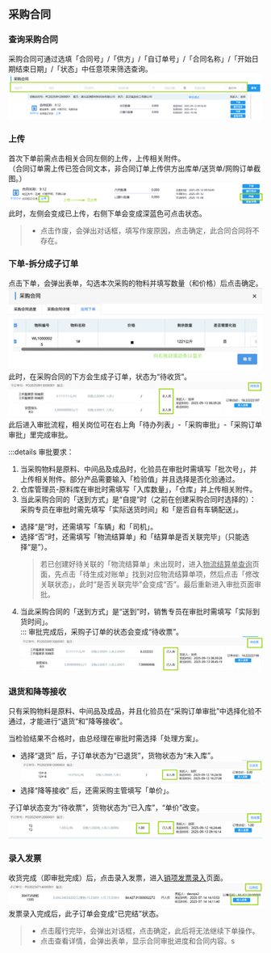 ## 采购合同
### 查询采购合同
采购合同可通过选填「合同号」/「供方」/「自订单号」/「合同名称」/「开始日期结束日期」/「状态」中任意项来筛选查询。
![图片](/images/purchase/create6.png)   
### 上传
首次下单前需点击相关合同左侧的<kbd>上传</kbd>，上传相关附件。  
（合同订单需上传已签合同文本，非合同订单上传供方出库单/送货单/网购订单截图。）  
![图片](/images/purchase/shangchuan.png)  
此时，左侧会变成<kbd>已上传</kbd>，右侧<kbd>下单</kbd>会变成深蓝色可点击状态。 
>+ 点击<kbd>作废</kbd>，会弹出对话框，填写作废原因，点击<kbd>确定</kbd>，此合同合同将不存在。 

### 下单-拆分成子订单
点击<kbd>下单</kbd>，会弹出表单，勾选本次采购的物料并填写数量（和价格）后点击<kbd>确定</kbd>。  
![图片](/images/purchase/cght2.jpg)  
此时，在采购合同的下方会生成子订单，状态为“待收货”。
![图片](/images/purchase/create8.png) 
此后进入审批流程，相关岗位可在右上角「待办列表」-「采购审批」-「采购订单审批」里完成审批。  
<ShowImg src="/images/process/cg-cgddsp.png" text="“采购订单审批”的审批流程图"/>  

:::details 审批要求：
1. 当采购物料是原料、中间品及成品时，化验员在审批时需填写「批次号」，并上传相关附件。部分产品需要输入「检验值」并且选择<kbd>是否化验通过</kbd>。  
2. 仓库管理员-原料库在审批时需填写「入库数量」，「仓库」并上传相关附件。  
3. 当此采购合同的「送到方式」是“自提”时（之前在创建采购合同时选择的）：  
采购专员在审批时需先填写「实际送货时间」和「是否自有车辆配送」。  
  + 选择“是”时，还需填写「车辆」和「司机」。  
  + 选择“否”时，还需填写「物流结算单」和「结算单是否关联完毕」（只能选择“是”）。  
    >若已创建好待关联的「物流结算单」未出现时，进入<u>物流结算单查询</u>页面，先点击「待生成对账单」找到对应物流结算单项，然后点击「修改关联状态」，此时“是否关联完毕”会变成“否”。最后重新进入审批页面审批。  
4. 当此采购合同的「送到方式」是“送到”时，销售专员在审批时需填写「实际到货时间」。  
:::
审批完成后，采购子订单的状态会变成“待收票”。
![图片](/images/purchase/create9.png)
### 退货和降等接收
只有采购物料是原料、中间品及成品，并且化验员在“采购订单审批”中选择化验不通过，才能进行“退货“和”降等接收”。

当检验结果不合格时，由总经理在审批时需选择「处理方案」。
+ 选择“退货” 后，子订单状态为“已退货”，货物状态为“未入库”。 
![图片](/images/purchase/create11.png)
+ 选择“降等接收” 后，还需采购主管填写「单价」。

子订单状态变为“待收票”，货物状态为“已入库”，“单价”改变。
![图片](/images/purchase/create12.png)
### 录入发票
收货完成（即审批完成）后，点击<kbd>录入发票</kbd>，进入<u>销项发票录入</u>页面。  
![图片](/images/purchase/create10.png)  
发票录入完成后，此子订单会变成“已完结”状态。  

>+ 点击<kbd>履行完毕</kbd>，会弹出对话框，点击<kbd>确定</kbd>，此后将无法继续下单操作。  
>+ 点击<kbd>查看详情</kbd>，会弹出表单，显示合同审批进度和合同内容。s